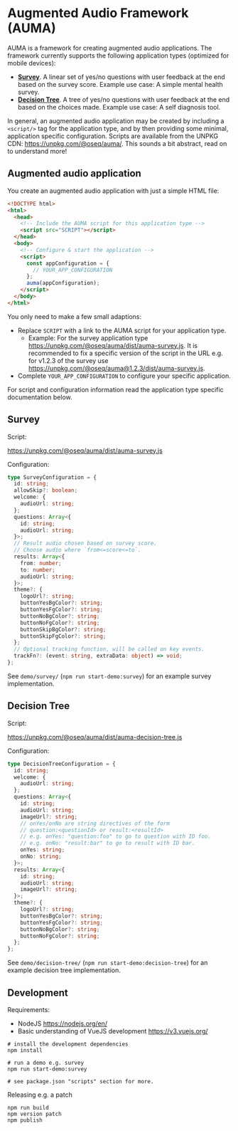 # Augmented Audio Framework (AUMA)

AUMA is a framework for creating augmented audio applications. The framework currently supports the following application types (optimized for mobile devices):

- [**Survey**](https://auma-demos.surge.sh/survey/). A linear set of yes/no questions with user feedback at the end based on the survey score. Example use case: A simple mental health survey.
- [**Decision Tree**](https://auma-demos.surge.sh/decision-tree/). A tree of yes/no questions with user feedback at the end based on the choices made. Example use case: A self diagnosis tool.

In general, an augmented audio application may be created by including a `<script/>` tag for the application type, and by then providing some minimal, application specific configuration. Scripts are available from the UNPKG CDN: https://unpkg.com/@oseq/auma/. This sounds a bit abstract, read on to understand more!

## Augmented audio application

You create an augmented audio application with just a simple HTML file:

```html
<!DOCTYPE html>
<html>
  <head>
    <!-- Include the AUMA script for this application type -->
    <script src="SCRIPT"></script>
  </head>
  <body>
    <!-- Configure & start the application -->
    <script>
      const appConfiguration = {
        // YOUR_APP_CONFIGURATION
      };
      auma(appConfiguration);
    </script>
  </body>
</html>
```

You only need to make a few small adaptions:

* Replace `SCRIPT` with a link to the AUMA script for your application type. 
  * Example: For the survey application type https://unpkg.com/@oseq/auma/dist/auma-survey.js. It is recommended to fix a specific version of the script in the URL e.g. for v1.2.3 of the survey use https://unpkg.com/@oseq/auma@1.2.3/dist/auma-survey.js.
* Complete `YOUR_APP_CONFIGURATION` to configure your specific application.

For script and configuration information read the application type specific documentation below.

## Survey

Script: 

https://unpkg.com/@oseq/auma/dist/auma-survey.js

Configuration:

```ts
type SurveyConfiguration = {
  id: string;
  allowSkip?: boolean;
  welcome: {
    audioUrl: string;
  };
  questions: Array<{
    id: string;
    audioUrl: string;
  }>;
  // Result audio chosen based on survey score.
  // Choose audio where `from<=score<=to`.
  results: Array<{
    from: number;
    to: number;
    audioUrl: string;
  }>;
  theme?: {
    logoUrl?: string;
    buttonYesBgColor?: string;
    buttonYesFgColor?: string;
    buttonNoBgColor?: string;
    buttonNoFgColor?: string;
    buttonSkipBgColor?: string;
    buttonSkipFgColor?: string;
  };
  // Optional tracking function, will be called on key events.
  trackFn?: (event: string, extraData: object) => void;
};
```

See `demo/survey/` (`npm run start-demo:survey`) for an example survey implementation.

## Decision Tree

Script: 

https://unpkg.com/@oseq/auma/dist/auma-decision-tree.js

Configuration:

```ts
type DecisionTreeConfiguration = {
  id: string;
  welcome: {
    audioUrl: string;
  };
  questions: Array<{
    id: string;
    audioUrl: string;
    imageUrl?: string;
    // onYes/onNo are string directives of the form
    // question:<questionId> or result:<resultId>
    // e.g. onYes: "question:foo" to go to question with ID foo.
    // e.g. onNo: "result:bar" to go to result with ID bar.
    onYes: string;
    onNo: string;
  }>;
  results: Array<{
    id: string;
    audioUrl: string;
    imageUrl?: string;
  }>;
  theme?: {
    logoUrl?: string;
    buttonYesBgColor?: string;
    buttonYesFgColor?: string;
    buttonNoBgColor?: string;
    buttonNoFgColor?: string;
  };
};
```

See `demo/decision-tree/` (`npm run start-demo:decision-tree`) for an example decision tree implementation.

## Development

Requirements:

- NodeJS https://nodejs.org/en/
- Basic understanding of VueJS development https://v3.vuejs.org/

```
# install the development dependencies
npm install

# run a demo e.g. survey
npm run start-demo:survey

# see package.json "scripts" section for more.
```

Releasing e.g. a patch

```
npm run build
npm version patch
npm publish
```
